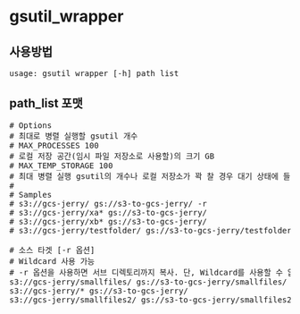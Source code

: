 # gsutil_wrapper

## 사용방법

<pre>
usage: gsutil_wrapper [-h] path_list
</pre>

## path_list 포맷

<pre>
# Options
# 최대로 병렬 실행할 gsutil 개수
# MAX_PROCESSES 100
# 로컬 저장 공간(임시 파일 저장소로 사용할)의 크기 GB
# MAX_TEMP_STORAGE 100
# 최대 병렬 실행 gsutil의 개수나 로컬 저장소가 꽉 찰 경우 대기 상태에 들어감
#
# Samples
# s3://gcs-jerry/ gs://s3-to-gcs-jerry/ -r
# s3://gcs-jerry/xa* gs://s3-to-gcs-jerry/
# s3://gcs-jerry/xb* gs://s3-to-gcs-jerry/
# s3://gcs-jerry/testfolder/ gs://s3-to-gcs-jerry/testfolder/ -r

# 소스 타겟 [-r 옵션]
# Wildcard 사용 가능
# -r 옵션을 사용하면 서브 디렉토리까지 복사. 단, Wildcard를 사용할 수 없음
s3://gcs-jerry/smallfiles/ gs://s3-to-gcs-jerry/smallfiles/ -r
s3://gcs-jerry/* gs://s3-to-gcs-jerry/
s3://gcs-jerry/smallfiles2/ gs://s3-to-gcs-jerry/smallfiles2/ -r

</pre>
